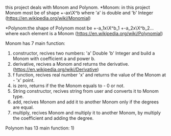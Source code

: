 this project deals with Monom and Polynom.
*Monom: in this project Monom most be of shape +-ax\X^b where 'a' is double and 'b' Integer (https://en.wikipedia.org/wiki/Monomial)

*Polynom:the shape of Polynom most be +-a_1x\X^b_1 +-a_2x\X^b_2... where each element is a Monom (https://en.wikipedia.org/wiki/Polynomial)

Monom has 7 main function:
1) constructor, recives two numbers: 'a' Double 'b' Integer and build a Monom with coefficient a and power b.
2) derivative, recives a Monom and returns the derivative. (https://en.wikipedia.org/wiki/Derivative)
3) f function, recives real number 'x' and returns the value of the Monom at - 'x' point.
4) is zero, returns if the the Monom equals to - 0 or not.
5) String constructor, recives string from user and converts it to Monom type.
6) add, recives Monom and add it to another Monom only if the degrees are equal.
7) multiply, recives Monom and multiply it to another Monom, by multiply the coefficient and adding the degree.

Polynom has 13 main function:
1) 

